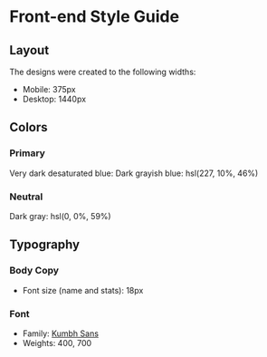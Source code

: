 
# Front-end Style Guide

## Layout

The designs were created to the following widths:

- Mobile: 375px
- Desktop: 1440px

## Colors

### Primary
Very dark desaturated blue: 
Dark grayish blue: hsl(227, 10%, 46%)

### Neutral

Dark gray: hsl(0, 0%, 59%)

## Typography

### Body Copy

- Font size (name and stats): 18px

### Font

- Family: [Kumbh Sans](https://fonts.google.com/specimen/Kumbh+Sans)
- Weights: 400, 700
